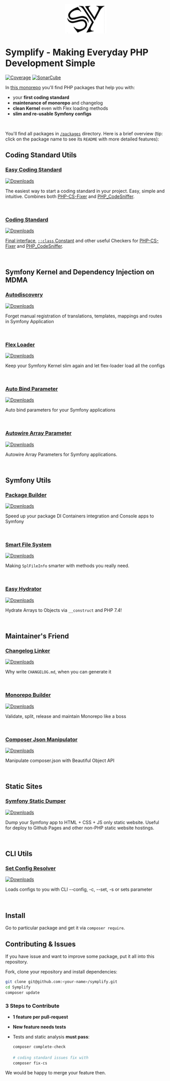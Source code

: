 <div align="center">
    <img src="/docs/symplify.png?v=3">
</div>

# Symplify - Making Everyday PHP Development Simple

[![Coverage](https://img.shields.io/coveralls/symplify/symplify/master.svg?style=flat-square)](https://coveralls.io/github/symplify/symplify?branch=master)
[![SonarCube](https://img.shields.io/badge/SonarCube_Debt-%3C3-brightgreen.svg?style=flat-square)](https://sonarcloud.io/dashboard?id=symplify_symplify)

In [this monorepo](https://www.tomasvotruba.com/blog/2019/10/28/all-you-always-wanted-to-know-about-monorepo-but-were-afraid-to-ask/) you'll find PHP packages that help you with:

* your **first coding standard**
* **maintenance of monorepo** and changelog
* **clean Kernel** even with Flex loading methods
* **slim and re-usable Symfony configs**

<br>

You'll find all packages in [`/packages`](/packages) directory. Here is a brief overview (tip: click on the package name to see its `README` with more detailed features):

## Coding Standard Utils

### [Easy Coding Standard](https://github.com/symplify/easy-coding-standard)

[![Downloads](https://img.shields.io/packagist/dt/symplify/easy-coding-standard.svg?style=flat-square)](https://packagist.org/packages/symplify/easy-coding-standard/stats)

The easiest way to start a coding standard in your project. Easy, simple and intuitive. Combines both [PHP-CS-Fixer](https://github.com/friendsofphp/php-cs-fixer) and [PHP_CodeSniffer](https://github.com/squizlabs/PHP_CodeSniffer).

<br>

### [Coding Standard](https://github.com/symplify/coding-standard)

[![Downloads](https://img.shields.io/packagist/dt/symplify/coding-standard.svg?style=flat-square)](https://packagist.org/packages/symplify/coding-standard/stats)

[Final interface](http://ocramius.github.io/blog/when-to-declare-classes-final/), [`::class` Constant](https://www.tomasvotruba.com/blog/2017/08/21/5-useful-rules-from-symplify-coding-standard/#3-class-constant-fixer) and other useful Checkers for [PHP-CS-Fixer](https://github.com/friendsofphp/php-cs-fixer) and [PHP_CodeSniffer](https://github.com/squizlabs/PHP_CodeSniffer).

<br>

## Symfony Kernel and Dependency Injection on MDMA

### [Autodiscovery](https://github.com/symplify/autodiscovery)

[![Downloads](https://img.shields.io/packagist/dt/symplify/autodiscovery.svg?style=flat-square)](https://packagist.org/packages/symplify/autodiscovery/stats)

Forget manual registration of translations, templates, mappings and routes in Symfony Application

<br>

### [Flex Loader](https://github.com/symplify/flex-loader)

[![Downloads](https://img.shields.io/packagist/dt/symplify/flex-loader.svg?style=flat-square)](https://packagist.org/packages/symplify/flex-loader/stats)

Keep your Symfony Kernel slim again and let flex-loader load all the configs

<br>

### [Auto Bind Parameter](https://github.com/symplify/auto-bind-parameter)

[![Downloads](https://img.shields.io/packagist/dt/symplify/auto-bind-parameter.svg?style=flat-square)](https://packagist.org/packages/symplify/auto-bind-parameter/stats)

Auto bind parameters for your Symfony applications

<br>

### [Autowire Array Parameter](https://github.com/symplify/autowire-array-parameter)

[![Downloads](https://img.shields.io/packagist/dt/symplify/autowire-array-parameter.svg?style=flat-square)](https://packagist.org/packages/symplify/autowire-array-parameter/stats)

Autowire Array Parameters for Symfony applications.

<br>

## Symfony Utils

### [Package Builder](https://github.com/symplify/package-builder)

[![Downloads](https://img.shields.io/packagist/dt/symplify/package-builder.svg?style=flat-square)](https://packagist.org/packages/symplify/package-builder/stats)

Speed up your package DI Containers integration and Console apps to Symfony

<br>

### [Smart File System](https://github.com/symplify/smart-file-system)

[![Downloads](https://img.shields.io/packagist/dt/symplify/smart-file-system.svg?style=flat-square)](https://packagist.org/packages/symplify/smart-file-system/stats)

Making `SplFileInfo` smarter with methods you really need.

<br>

### [Easy Hydrator](https://github.com/symplify/easy-hydrator)

[![Downloads](https://img.shields.io/packagist/dt/symplify/easy-hydrator.svg?style=flat-square)](https://packagist.org/packages/symplify/easy-hydrator/stats)

Hydrate Arrays to Objects via `__construct` and PHP 7.4!

<br>

## Maintainer's Friend

### [Changelog Linker](https://github.com/symplify/changelog-linker)

[![Downloads](https://img.shields.io/packagist/dt/symplify/changelog-linker.svg?style=flat-square)](https://packagist.org/packages/symplify/changelog-linker/stats)

Why write `CHANGELOG.md`, when you can generate it

<br>

### [Monorepo Builder](https://github.com/symplify/monorepo-builder)

[![Downloads](https://img.shields.io/packagist/dt/symplify/monorepo-builder.svg?style=flat-square)](https://packagist.org/packages/symplify/monorepo-builder/stats)

Validate, split, release and maintain Monorepo like a boss

<br>

### [Composer Json Manipulator](https://github.com/symplify/composer-json-manipulator)

[![Downloads](https://img.shields.io/packagist/dt/symplify/composer-json-manipulator.svg?style=flat-square)](https://packagist.org/packages/symplify/composer-json-manipulator/stats)

Manipulate composer.json with Beautiful Object API

<br>

## Static Sites

### [Symfony Static Dumper](https://github.com/symplify/symfony-static-dumper)

[![Downloads](https://img.shields.io/packagist/dt/symplify/symfony-static-dumper.svg?style=flat-square)](https://packagist.org/packages/symplify/changelog-linker/stats)

Dump your Symfony app to HTML + CSS + JS only static website. Useful for deploy to Github Pages and other non-PHP static website hostings.

<br>

## CLI Utils

### [Set Config Resolver](https://github.com/symplify/set-config-resolver)

[![Downloads](https://img.shields.io/packagist/dt/symplify/set-config-resolver.svg?style=flat-square)](https://packagist.org/packages/symplify/set-config-resolver/stats)

Loads configs to you with CLI --config, -c, --set, -s or sets parameter

<br>

## Install

Go to particular package and get it via `composer require`.

## Contributing & Issues

If you have issue and want to improve some package, put it all into this repository.

Fork, clone your repository and install dependencies:

```bash
git clone git@github.com:<your-name>/symplify.git
cd Symplify
composer update
```

### 3 Steps to Contribute

- **1 feature per pull-request**
- **New feature needs tests**
- Tests and static analysis **must pass**:

    ```bash
    composer complete-check

    # coding standard issues fix with
    composer fix-cs
    ```

We would be happy to merge your feature then.
